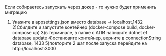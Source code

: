 Если собираетесь запускать через докер - то нужно будет применить миграцию

1) Укажите в appsettings.json вместо database -> localhost,1432
2)Сбилдите и запустите контейнер (docker-compose build, docker-compose up) 
3)в терминале, в папке с АПИ напишите dotnet ef database update
4)остановите контейнер, верните в connectionString database, 1433
5)повторите 2 шаг
   после запуска перейдите на http://localhost:3000  
